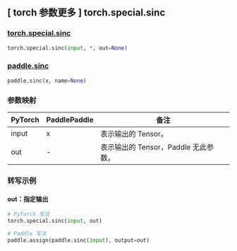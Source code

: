 ## [ torch 参数更多 ] torch.special.sinc

### [torch.special.sinc](https://pytorch.org/docs/stable/special.html#torch.special.sinc)

```python
torch.special.sinc(input, *, out=None)
```

### [paddle.sinc](https://www.paddlepaddle.org.cn/documentation/docs/zh/develop/api/paddle/sinc_cn.html#sinc)

```python
paddle.sinc(x, name=None)
```

### 参数映射

| PyTorch       | PaddlePaddle | 备注                    |
| ------------- | ------------ | ----------------------------------------------------------------------------- |
| input      | x  | 表示输出的 Tensor。  |
| out         | -  | 表示输出的 Tensor，Paddle 无此参数。 |

### 转写示例
#### out：指定输出
```python
# PyTorch 写法
torch.special.sinc(input, out)

# Paddle 写法
paddle.assign(paddle.sinc(input), output=out)
```
